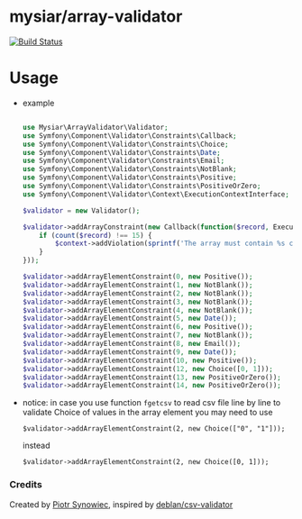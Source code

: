 # mysiar/array-validator

[![Build Status](https://travis-ci.org/mysiar/array-validator.svg?branch=master)](https://travis-ci.org/mysiar/array-validator)

# Usage

* example


    ```php
    
    use Mysiar\ArrayValidator\Validator;
    use Symfony\Component\Validator\Constraints\Callback;
    use Symfony\Component\Validator\Constraints\Choice;
    use Symfony\Component\Validator\Constraints\Date;
    use Symfony\Component\Validator\Constraints\Email;
    use Symfony\Component\Validator\Constraints\NotBlank;
    use Symfony\Component\Validator\Constraints\Positive;
    use Symfony\Component\Validator\Constraints\PositiveOrZero;
    use Symfony\Component\Validator\Context\ExecutionContextInterface;
    
    $validator = new Validator();
    
    $validator->addArrayConstraint(new Callback(function($record, ExecutionContextInterface $context) {
        if (count($record) !== 15) {
            $context->addViolation(sprintf('The array must contain %s columns', 15));
        }
    }));
    
    $validator->addArrayElementConstraint(0, new Positive());
    $validator->addArrayElementConstraint(1, new NotBlank());
    $validator->addArrayElementConstraint(2, new NotBlank());
    $validator->addArrayElementConstraint(3, new NotBlank());
    $validator->addArrayElementConstraint(4, new NotBlank());
    $validator->addArrayElementConstraint(5, new Date());
    $validator->addArrayElementConstraint(6, new Positive());
    $validator->addArrayElementConstraint(7, new NotBlank());
    $validator->addArrayElementConstraint(8, new Email());
    $validator->addArrayElementConstraint(9, new Date());
    $validator->addArrayElementConstraint(10, new Positive());
    $validator->addArrayElementConstraint(12, new Choice([0, 1]));
    $validator->addArrayElementConstraint(13, new PositiveOrZero());
    $validator->addArrayElementConstraint(14, new PositiveOrZero());
    
    ```


* notice: in case you use function `fgetcsv` to read csv file line by line to validate Choice of values in the array element you may need to use
    ```
    $validator->addArrayElementConstraint(2, new Choice(["0", "1"]));
    ```
    instead
    ```
    $validator->addArrayElementConstraint(2, new Choice([0, 1]));
    ```

### Credits
Created by [Piotr Synowiec](https://github.com/mysiar), inspired by [deblan/csv-validator](https://gitnet.fr/deblan/csv-validator)
